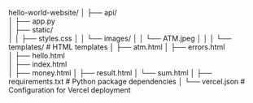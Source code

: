hello-world-website/
│
├── api/                         
│   ├── app.py          
│   ├── static/         
│   │   ├── styles.css
│   │   └── images/
│   │       └── ATM.jpeg
│   │
│   └── templates/         # HTML templates
│       ├── atm.html
│       ├── errors.html     
│       ├── hello.html     
│       ├── index.html    
│       ├── money.html 
│       ├── result.html 
│       └── sum.html 
│
├── requirements.txt       # Python package dependencies
│
└── vercel.json            # Configuration for Vercel deployment
